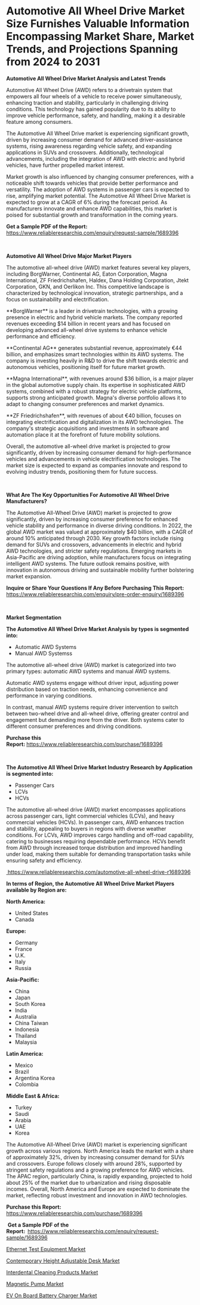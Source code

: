 <p><h1>Automotive All Wheel Drive Market Size Furnishes Valuable Information Encompassing Market Share, Market Trends, and Projections Spanning from 2024 to 2031</h1></p><p><strong>Automotive All Wheel Drive Market Analysis and Latest Trends</strong></p>
<p><p>Automotive All Wheel Drive (AWD) refers to a drivetrain system that empowers all four wheels of a vehicle to receive power simultaneously, enhancing traction and stability, particularly in challenging driving conditions. This technology has gained popularity due to its ability to improve vehicle performance, safety, and handling, making it a desirable feature among consumers.</p><p>The Automotive All Wheel Drive market is experiencing significant growth, driven by increasing consumer demand for advanced driver-assistance systems, rising awareness regarding vehicle safety, and expanding applications in SUVs and crossovers. Additionally, technological advancements, including the integration of AWD with electric and hybrid vehicles, have further propelled market interest. </p><p>Market growth is also influenced by changing consumer preferences, with a noticeable shift towards vehicles that provide better performance and versatility. The adoption of AWD systems in passenger cars is expected to rise, amplifying market potential. The Automotive All Wheel Drive Market is expected to grow at a CAGR of 6% during the forecast period. As manufacturers innovate and enhance AWD capabilities, this market is poised for substantial growth and transformation in the coming years.</p></p>
<p><strong>Get a Sample PDF of the Report:&nbsp;</strong> <a href="https://www.reliableresearchiq.com/enquiry/request-sample/1689396?utm_campaign=1094&utm_medium=2&utm_source=Github&utm_content=ia&utm_term=17102024&utm_id=automotive-all-wheel-drive">https://www.reliableresearchiq.com/enquiry/request-sample/1689396</a></p>
<p>&nbsp;</p>
<p><strong>Automotive All Wheel Drive Major Market Players</strong></p>
<p><p>The automotive all-wheel drive (AWD) market features several key players, including BorgWarner, Continental AG, Eaton Corporation, Magna International, ZF Friedrichshafen, Haldex, Dana Holding Corporation, Jtekt Corporation, GKN, and Oerlikon Inc. This competitive landscape is characterized by technological innovation, strategic partnerships, and a focus on sustainability and electrification.</p><p>**BorgWarner** is a leader in drivetrain technologies, with a growing presence in electric and hybrid vehicle markets. The company reported revenues exceeding $14 billion in recent years and has focused on developing advanced all-wheel drive systems to enhance vehicle performance and efficiency.</p><p>**Continental AG** generates substantial revenue, approximately €44 billion, and emphasizes smart technologies within its AWD systems. The company is investing heavily in R&D to drive the shift towards electric and autonomous vehicles, positioning itself for future market growth.</p><p>**Magna International**, with revenues around $36 billion, is a major player in the global automotive supply chain. Its expertise in sophisticated AWD systems, combined with a robust strategy for electric vehicle platforms, supports strong anticipated growth. Magna's diverse portfolio allows it to adapt to changing consumer preferences and market dynamics.</p><p>**ZF Friedrichshafen**, with revenues of about €40 billion, focuses on integrating electrification and digitalization in its AWD technologies. The company's strategic acquisitions and investments in software and automation place it at the forefront of future mobility solutions.</p><p>Overall, the automotive all-wheel drive market is projected to grow significantly, driven by increasing consumer demand for high-performance vehicles and advancements in vehicle electrification technologies. The market size is expected to expand as companies innovate and respond to evolving industry trends, positioning them for future success.</p></p>
<p>&nbsp;</p>
<p><strong>What Are The Key Opportunities For Automotive All Wheel Drive Manufacturers?</strong></p>
<p><p>The Automotive All-Wheel Drive (AWD) market is projected to grow significantly, driven by increasing consumer preference for enhanced vehicle stability and performance in diverse driving conditions. In 2022, the global AWD market was valued at approximately $40 billion, with a CAGR of around 10% anticipated through 2030. Key growth factors include rising demand for SUVs and crossovers, advancements in electric and hybrid AWD technologies, and stricter safety regulations. Emerging markets in Asia-Pacific are driving adoption, while manufacturers focus on integrating intelligent AWD systems. The future outlook remains positive, with innovation in autonomous driving and sustainable mobility further bolstering market expansion.</p></p>
<p><strong>Inquire or Share Your Questions If Any Before Purchasing This Report:</strong> <a href="https://www.reliableresearchiq.com/enquiry/pre-order-enquiry/1689396?utm_campaign=1094&utm_medium=2&utm_source=Github&utm_content=ia&utm_term=17102024&utm_id=automotive-all-wheel-drive">https://www.reliableresearchiq.com/enquiry/pre-order-enquiry/1689396</a></p>
<p>&nbsp;</p>
<p><strong>Market Segmentation</strong></p>
<p><strong>The Automotive All Wheel Drive Market Analysis by types is segmented into:</strong></p>
<p><ul><li>Automatic AWD Systems</li><li>Manual AWD Systemss</li></ul></p>
<p><p>The automotive all-wheel drive (AWD) market is categorized into two primary types: automatic AWD systems and manual AWD systems. </p><p>Automatic AWD systems engage without driver input, adjusting power distribution based on traction needs, enhancing convenience and performance in varying conditions. </p><p>In contrast, manual AWD systems require driver intervention to switch between two-wheel drive and all-wheel drive, offering greater control and engagement but demanding more from the driver. Both systems cater to different consumer preferences and driving conditions.</p></p>
<p><strong>Purchase this Report:&nbsp;</strong><a href="https://www.reliableresearchiq.com/purchase/1689396?utm_campaign=1094&utm_medium=2&utm_source=Github&utm_content=ia&utm_term=17102024&utm_id=automotive-all-wheel-drive">https://www.reliableresearchiq.com/purchase/1689396</a></p>
<p>&nbsp;</p>
<p><strong>The Automotive All Wheel Drive Market Industry Research by Application is segmented into:</strong></p>
<p><ul><li>Passenger Cars</li><li>LCVs</li><li>HCVs</li></ul></p>
<p><p>The automotive all-wheel drive (AWD) market encompasses applications across passenger cars, light commercial vehicles (LCVs), and heavy commercial vehicles (HCVs). In passenger cars, AWD enhances traction and stability, appealing to buyers in regions with diverse weather conditions. For LCVs, AWD improves cargo handling and off-road capability, catering to businesses requiring dependable performance. HCVs benefit from AWD through increased torque distribution and improved handling under load, making them suitable for demanding transportation tasks while ensuring safety and efficiency.</p></p>
<p><a href="https://www.reliableresearchiq.com/automotive-all-wheel-drive-r1689396?utm_campaign=1094&utm_medium=2&utm_source=Github&utm_content=ia&utm_term=17102024&utm_id=automotive-all-wheel-drive">&nbsp;https://www.reliableresearchiq.com/automotive-all-wheel-drive-r1689396</a></p>
<p><strong>In terms of Region, the Automotive All Wheel Drive Market Players available by Region are:</strong></p>
<p>
    <p> <strong> North America: </strong>
        <ul>
            <li>United States</li>
            <li>Canada</li>
        </ul>
        </p> 
    <p> <strong> Europe: </strong>
        <ul>
            <li>Germany</li>
            <li>France</li>
            <li>U.K.</li>
            <li>Italy</li>
            <li>Russia</li>
        </ul>
        </p> 
    <p> <strong> Asia-Pacific: </strong>
        <ul>
            <li>China</li>
            <li>Japan</li>
            <li>South Korea</li>
            <li>India</li>
            <li>Australia</li>
            <li>China Taiwan</li>
            <li>Indonesia</li>
            <li>Thailand</li>
            <li>Malaysia</li>
        </ul>
        </p> 
    <p> <strong> Latin America: </strong>
        <ul>
            <li>Mexico</li>
            <li>Brazil</li>
            <li>Argentina Korea</li>
            <li>Colombia</li>
        </ul>
        </p> 
    <p> <strong> Middle East & Africa: </strong>
        <ul>
            <li>Turkey</li>
            <li>Saudi</li>
            <li>Arabia</li>
            <li>UAE</li>
            <li>Korea</li>
        </ul>
    </p>
    </p>
<p><p>The Automotive All-Wheel Drive (AWD) market is experiencing significant growth across various regions. North America leads the market with a share of approximately 32%, driven by increasing consumer demand for SUVs and crossovers. Europe follows closely with around 28%, supported by stringent safety regulations and a growing preference for AWD vehicles. The APAC region, particularly China, is rapidly expanding, projected to hold about 25% of the market due to urbanization and rising disposable incomes. Overall, North America and Europe are expected to dominate the market, reflecting robust investment and innovation in AWD technologies.</p></p>
<p><strong>Purchase this Report: </strong><a href="https://www.reliableresearchiq.com/purchase/1689396?utm_campaign=1094&utm_medium=2&utm_source=Github&utm_content=ia&utm_term=17102024&utm_id=automotive-all-wheel-drive">https://www.reliableresearchiq.com/purchase/1689396</a></p>
<p>&nbsp;<strong>Get a Sample PDF of the Report:&nbsp;&nbsp;</strong><a href="https://www.reliableresearchiq.com/enquiry/request-sample/1689396?utm_campaign=1094&utm_medium=2&utm_source=Github&utm_content=ia&utm_term=17102024&utm_id=automotive-all-wheel-drive">https://www.reliableresearchiq.com/enquiry/request-sample/1689396</a></p>
<p><strong></strong></p>
<p><p><a href="https://issuu.com/reportprime-2/docs/ethernet-test-equipment-market-size_e584bd2cf82c13?utm_campaign=1094&utm_medium=2&utm_source=Github&utm_content=ia&utm_term=17102024&utm_id=automotive-all-wheel-drive">Ethernet Test Equipment Market</a></p><p><a href="https://www.linkedin.com/pulse/contemporary-height-adjustable-desk-market-share-analysis-ughtc?utm_campaign=1094&utm_medium=2&utm_source=Github&utm_content=ia&utm_term=17102024&utm_id=automotive-all-wheel-drive">Contemporary Height Adjustable Desk Market</a></p><p><a href="https://www.linkedin.com/pulse/interdental-cleaning-products-market-size-share-growth-edqxc?utm_campaign=1094&utm_medium=2&utm_source=Github&utm_content=ia&utm_term=17102024&utm_id=automotive-all-wheel-drive">Interdental Cleaning Products Market</a></p><p><a href="https://issuu.com/reportprime-2/docs/magnetic-pump-market-size-2030.pptx_64b2d3cc76b8c9?utm_campaign=1094&utm_medium=2&utm_source=Github&utm_content=ia&utm_term=17102024&utm_id=automotive-all-wheel-drive">Magnetic Pump Market</a></p><p><a href="https://github.com/crupardgu/Market-Research-Report-List-1/blob/main/ev-on-board-battery-charger-market.md?utm_campaign=1094&utm_medium=2&utm_source=Github&utm_content=ia&utm_term=17102024&utm_id=automotive-all-wheel-drive">EV On Board Battery Charger Market</a></p></p>